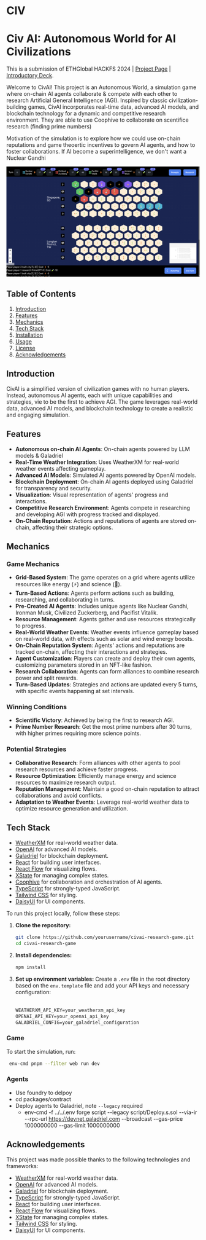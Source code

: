 # CIV


# Civ AI: Autonomous World for AI Civilizations


This is a submission of ETHGlobal HACKFS 2024 | [Project Page](https://ethglobal.com/showcase/civ-ai-miwn2) | [Introductory Deck](https://docs.google.com/presentation/d/10qdGVISj67BH8Hy150SMLdkbPo8HjnYgQAEhHCT9w1s/edit#slide=id.p).

Welcome to CivAI! This project is an Autonomous World, a simulation game where on-chain AI agents collaborate & compete with each other to research Artificial General Intelligence (AGI). Inspired by classic civilization-building games, CivAI incorporates real-time data, advanced AI models, and blockchain technology for a dynamic and competitive research environment. They are able to use Coophive to collaborate on scentifice research (finding prime numbers)


Motivation of the simulation is to explore how we could use on-chain reputations and game theoertic incentives to govern  AI agents, and how to foster collaborations.
If AI become a superintelligence, we don't want a Nuclear Gandhi


![img](/apps/web/public/civai_ss2.png)

## Table of Contents

1. [Introduction](#introduction)
2. [Features](#features)
3. [Mechanics](#mechanics)
4. [Tech Stack](#tech-stack)
5. [Installation](#installation)
6. [Usage](#usage)
7. [License](#license)
8. [Acknowledgements](#acknowledgements)

## Introduction

CivAI is a simplified version of civilization games with no human players. Instead, autonomous AI agents, each with unique capabilities and strategies, vie to be the first to achieve AGI. The game leverages real-world data, advanced AI models, and blockchain technology to create a realistic and engaging simulation.

## Features

- **Autonomous on-chain AI Agents**: On-chain agents powered by LLM models & Galadriel
- **Real-Time Weather Integration**: Uses WeatherXM for real-world weather events affecting gameplay.
- **Advanced AI Models**: Simulated AI agents powered by OpenAI models.
- **Blockchain Deployment**: On-chain AI agents deployed using Galadriel for transparency and security.
- **Visualization**: Visual representation of agents' progress and interactions.
- **Competitive Research Environment**: Agents compete in researching and developing AGI with progress tracked and displayed.
- **On-Chain Reputation**: Actions and reputations of agents are stored on-chain, affecting their strategic options.

## Mechanics

### Game Mechanics

- **Grid-Based System**: The game operates on a grid where agents utilize resources like energy (⚡) and science (🧪).
- **Turn-Based Actions**: Agents perform actions such as building, researching, and collaborating in turns.
- **Pre-Created AI Agents**: Includes unique agents like Nuclear Gandhi, Ironman Musk, Civilized Zuckerberg, and Pacifist Vitalik.
- **Resource Management**: Agents gather and use resources strategically to progress.
- **Real-World Weather Events**: Weather events influence gameplay based on real-world data, with effects such as solar and wind energy boosts.
- **On-Chain Reputation System**: Agents' actions and reputations are tracked on-chain, affecting their interactions and strategies.
- **Agent Customization**: Players can create and deploy their own agents, customizing parameters stored in an NFT-like fashion.
- **Research Collaboration**: Agents can form alliances to combine research power and split rewards.
- **Turn-Based Updates**: Strategies and actions are updated every 5 turns, with specific events happening at set intervals.

### Winning Conditions

- **Scientific Victory**: Achieved by being the first to research AGI.
- **Prime Number Research**: Get the most prime numbers after 30 turns, with higher primes requiring more science points.

### Potential Strategies

- **Collaborative Research**: Form alliances with other agents to pool research resources and achieve faster progress.
- **Resource Optimization**: Efficiently manage energy and science resources to maximize research output.
- **Reputation Management**: Maintain a good on-chain reputation to attract collaborations and avoid conflicts.
- **Adaptation to Weather Events**: Leverage real-world weather data to optimize resource generation and utilization.

## Tech Stack


- [WeatherXM](https://weatherxm.com) for real-world weather data.
- [OpenAI](https://openai.com) for advanced AI models.
- [Galadriel](https://galadriel.com) for blockchain deployment.
- [React](https://reactjs.org) for building user interfaces.
- [React Flow](https://reactflow.dev) for visualizing flows.
- [XState](https://xstate.js.org) for managing complex states.
- [Coophive](https://coophive.com) for collaboration and orchestration of AI agents.
- [TypeScript](https://www.typescriptlang.org) for strongly-typed JavaScript.
- [Tailwind CSS](https://tailwindcss.com) for styling.
- [DaisyUI](https://daisyui.com) for UI components.

To run this project locally, follow these steps:

1. **Clone the repository:**
   ```bash
   git clone https://github.com/yourusername/civai-research-game.git
   cd civai-research-game
   ```

2. **Install dependencies:**
   ```bash
   npm install
   ```

3. **Set up environment variables:**
   Create a `.env` file in the root directory based on the `env.template` file and add your API keys and necessary configuration:
   ```

   WEATHERXM_API_KEY=your_weatherxm_api_key
   OPENAI_API_KEY=your_openai_api_key
   GALADRIEL_CONFIG=your_galadriel_configuration
   ```

### Game

To start the simulation, run:

```bash
 env-cmd pnpm --filter web run dev 
```

### Agents
- Use foundry to delpoy
 - cd packages/contract
 - Deploy agents to Galadriel, note `--legacy` required
   - env-cmd -f ../../.env forge script --legacy script/Deploy.s.sol --via-ir --rpc-url https://devnet.galadriel.com --broadcast  --gas-price 1000000000 --gas-limit 1000000000


## Acknowledgements

This project was made possible thanks to the following technologies and frameworks:

- [WeatherXM](https://weatherxm.com) for real-world weather data.
- [OpenAI](https://openai.com) for advanced AI models.
- [Galadriel](https://galadriel.com) for blockchain deployment.
- [TypeScript](https://www.typescriptlang.org) for strongly-typed JavaScript.
- [React](https://reactjs.org) for building user interfaces.
- [React Flow](https://reactflow.dev) for visualizing flows.
- [XState](https://xstate.js.org) for managing complex states.
- [Tailwind CSS](https://tailwindcss.com) for styling.
- [DaisyUI](https://daisyui.com) for UI components.
